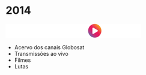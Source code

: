 # 2014

<img src="static/logo_globosatplay.png" />

- Acervo dos canais Globosat
- Transmissões ao vivo
- Filmes
- Lutas
